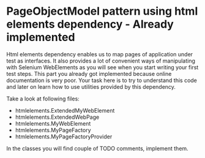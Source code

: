 # PageObjectModel pattern using html elements dependency - Already implemented

Html elements dependency enables us to map pages of application under test as interfaces. It also provides a lot of convenient ways of manipulating with Selenium WebElements as you will see when you start writing your first test steps. This part you already got implemented because online documentation is very poor. Your task here is to try to understand this code and later on learn how to use utilities provided by this dependency.

Take a look at following files:

* htmlelements.ExtendedMyWebElement
* htmlelements.ExtendedWebPage
* htmlelements.MyWebElement
* htmlelements.MyPageFactory
* htmlelements.MyPageFactoryProvider

In the classes you will find couple of TODO comments, implement them.
